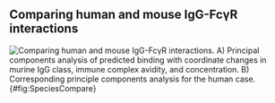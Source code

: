 ## Comparing human and mouse IgG-FcγR interactions

![**Comparing human and mouse IgG-FcγR interactions.** A) Principal components analysis of predicted binding with coordinate changes in murine IgG class, immune complex avidity, and concentration. B) Corresponding principle components analysis for the human case.](./Figures/Figure5.svg){#fig:SpeciesCompare}













